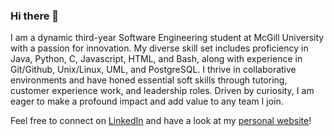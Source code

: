 ### Hi there 👋

<!--
**mohdels/mohdels** is a ✨ _special_ ✨ repository because its `README.md` (this file) appears on your GitHub profile.

Here are some ideas to get you started:

- 🔭 I’m currently working on ...
- 🌱 I’m currently learning ...
- 👯 I’m looking to collaborate on ...
- 🤔 I’m looking for help with ...
- 💬 Ask me about ...
- 📫 How to reach me: ...
- 😄 Pronouns: ...
- ⚡ Fun fact: ...
-->
I am a dynamic third-year Software Engineering student at McGill University with a passion for innovation. My diverse skill set includes proficiency in Java, Python, C, Javascript, HTML, and Bash, along with experience in Git/Github, Unix/Linux, UML, and PostgreSQL. I thrive in collaborative environments and have honed essential soft skills through tutoring, customer experience work, and leadership roles. Driven by curiosity, I am eager to make a profound impact and add value to any team I join.

Feel free to connect on [LinkedIn](https://www.linkedin.com/in/mohdels/) and have a look at my [personal website](https://mohdels.github.io/)!
